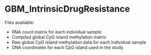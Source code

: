 # GBM_IntrinsicDrugResistance

Files available: 

- RNA count matrix for each individual sample
- Compiled global CpG island methylation matrix
- Raw global CpG island methylation data for each individual sample
- DNA coordinates for each CpG island used in the study
